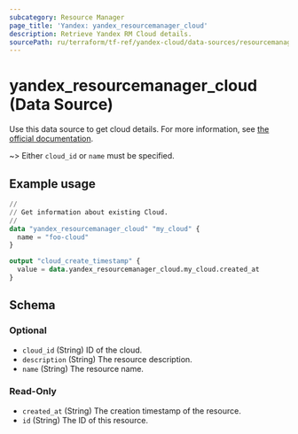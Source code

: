 ```yaml
---
subcategory: Resource Manager
page_title: 'Yandex: yandex_resourcemanager_cloud'
description: Retrieve Yandex RM Cloud details.
sourcePath: ru/terraform/tf-ref/yandex-cloud/data-sources/resourcemanager_cloud.md
---
```


# yandex_resourcemanager_cloud (Data Source)

Use this data source to get cloud details. For more information, see [the official documentation](https://yandex.cloud/docs/resource-manager/concepts/resources-hierarchy#cloud).

~> Either `cloud_id` or `name` must be specified.

## Example usage

```terraform
//
// Get information about existing Cloud.
//
data "yandex_resourcemanager_cloud" "my_cloud" {
  name = "foo-cloud"
}

output "cloud_create_timestamp" {
  value = data.yandex_resourcemanager_cloud.my_cloud.created_at
}
```

<!-- schema generated by tfplugindocs -->
## Schema

### Optional

- `cloud_id` (String) ID of the cloud.
- `description` (String) The resource description.
- `name` (String) The resource name.

### Read-Only

- `created_at` (String) The creation timestamp of the resource.
- `id` (String) The ID of this resource.
